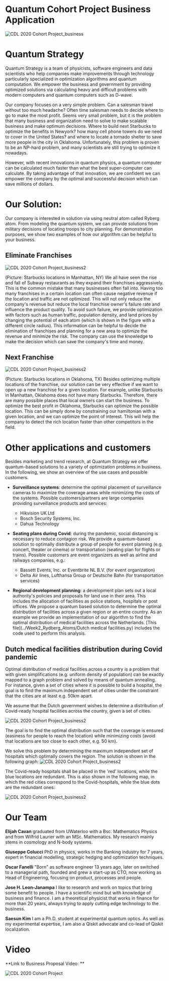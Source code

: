 # Quantum Cohort Project Business Application

![CDL 2020 Cohort Project_business](../Week2_Rydberg_Atoms/img/ba1.png)

# Quantum Strategy

Quantum Strategy is a team of physicists, software engineers and data scientists who help companies make improvements 
through technology particularly specialized in optimization algorithms and quantum computation. We empower the business 
and government by providing optimized solutions via calculating heavy and difficult problems with modern computers and 
quantum computers such as D-wave.

Our company focuses on a very simple problem. Can a salesman travel without too much headache? Often time salesman needs 
to decide where to go to make the most profit. Seems very small problem, but it is the problem that many business and 
organization need to solve to make scalable business and make optimum decisions. Where to build next Starbucks to 
optimize the benefits in Newyork? how many cell phone towers do we need to cover in the United States? and where to 
locate a tornado shelter to save more people in the city in Oklahoma. Unfortunately, this problem is proven to be an 
NP-hard problem, and many scientists are still trying to optimize it nowadays.

However, with recent innovations in quantum physics, a quantum computer can be calculated much faster than what the best 
super-computer can calculate. By taking advantage of that innovation, we are confident we can empower the company by the 
optimal and successful decision which can save millions of dollars.

# Our Solution:  

Our company is interested in solution via using neutral atom called Ryberg atom. From modeling the quantum system, we can provide solutions from military decisions of locating troops to city planning. For demonstration purposes, we show two examples of how our algorithm can be helpful to your business. 

## Eliminate Franchises

![CDL 2020 Cohort Project_business2](../Week2_Rydberg_Atoms/img/ba2.png)

(Picture: Starbucks locations in Manhattan, NY) We all have seen the rise and fall of Subway restaurants as they expand their franchises aggressively. This is the common mistake that many businesses often fall into. Having too many franchises in a certain location can often cause negative revenue if the location and traffic are not optimized. This will not only reduce the company's revenue but reduce the local franchise owner's failure rate and influence the product quality. To avoid such failure, we provide optimization with factors such as human traffic, population density, and land prices by changing the potential of each atom (which is shown in the figure with a different circle radius). This information can be helpful to decide the elimination of franchises and planning for a new area to optimize the revenue and minimize the risk. The company can use the knowledge to make the decision which can save the company's time and money. 

## Next Franchise

![CDL 2020 Cohort Project_business2](../Week2_Rydberg_Atoms/img/ba3.png)

(Picture: Starbucks locations in Oklahoma, TX)  Besides optimizing multiple locations of the franchise, our solution can be very effective if we want to open up a new franchise for a given location. For example, unlike Starbucks in Manhattan, Oklahoma does not have many Starbucks. Therefore, there are many possible places that local owners can start the business. To optimize the best profit in Oklahoma, Starbucks can optimize the possible location. This can be simply done by constraining our hamiltonian with a given location, and we can optimize the point of interest. This will help the company to detect the rich location faster than other competitors in the field. 

# Other applications and customers

Besides marketing and trend research, at Quantum Strategy we offer quantum-based solutions to 
a variety of optimization problems in business. In the following, we show an overview of the 
use cases and possible customers.

- **Surveillance systems**: determine the optimal placement of surveillance cameras to maximize the
coverage areas while minimizing the costs of the systems. Possible customers/partners are large 
companies providing surveillance products and services:
  - Hikvision UK Ltd
  - Bosch Security Systems, Inc.
  - Dahua Technology 


- **Seating plans during Covid**: during the pandemic, social distancing is necessary to reduce contagion risk. 
  We provide a quantum-based solution to optimally distribute a group of people for event planning (e.g.
  concert, theater or cinema) or transportation (seating plan for flights or trains). Possible customers
  are event organizers as well as airline and railways companies, e.g.:
  - Bassett Events, Inc. or Eventbrite NL B.V. (for event organization)
  - Delta Air lines, Lufthansa Group or Deutsche Bahn (for transportation services) 
    

- **Regional development planning**: a development plan sets out a local authority's policies 
  and proposals for land use in their area. This includes the allocation of facilities as police stations,
  hospitals or post offices. We propose a quantum based solution to determine the optimal distribution of 
  facilities across a given region or an entire country. As an example we provide an implementation
  of our algorithm to find the optimal distribution of medical facilities across the Netherlands.
  [This file](../Week2_Rydberg_Atoms/Dutch medical facilities.py) includes the code used to perform this analysis.

## Dutch medical facilities distribution during Covid pandemic
Optimal distribution of medical facilities across a country is a problem that with given simplifications (e.g. uniform
density of population) can be exactly mapped to a graph problem and solved by means of quantum annealing.
For instance, given a set of cities where it is possible to build a hospital, the goal is to find the maximum
independent set of cities under the constraint that the cities are at least e.g. 50km apart.

We assume that the Dutch government wishes to determine a distribution of Covid-ready 
hospital facilities across the country, given a set of cities. 

![CDL 2020 Cohort Project_business2](../Week2_Rydberg_Atoms/Graphics/NL_initial.png)

The goal is to find the optimal distribution such that the coverage is ensured (easiness for
people to reach the location) while minimizing costs (avoid that locations are too close to 
each other, e.g. 50 km).

We solve this problem by determining the maximum independent set of hospitals which optimally
covers the region. The solution is shown in the following graph:
![CDL 2020 Cohort Project_business2](../Week2_Rydberg_Atoms/Graphics/NL_graph_solution.png)

The Covid-ready hospitals shall be placed in the 'red' locations, while the blue locations
are redundant. This is also shown in the following map, in which the red cities correspond to 
the Covid-hospitals, while the blue dots are the redundant ones:

![CDL 2020 Cohort Project_business2](../Week2_Rydberg_Atoms/Graphics/NL_plot_solution.png)

# Our Team

**Elijah Cavan** graduated from UWaterloo with a Bsc. Mathematics Physics and from Wilfrid Laurier with an MSc. Mathematics. My research mainly stems in cosmology and N-body systems.

**Giuseppe Colucci** PhD in physics, works in the Banking industry for 7 years, expert in financial modelling, strategic hedging and optimization techniques.  

**Oscar Fanelli** "Born" as software engineer 13 years ago, later on switched to a managerial path, founded and grew a start-up as CTO, now working as Head of Engineering, focusing on product, processes and people.

**Jose H. Leon-Janampa** I like to research and work on topics that bring some benefit to people. I have a scientific mind but with knowledge of business and finance. I am a theoretical physicist that works in finance for more than 20 years, always trying to apply cutting edge technology to the business.

**Saesun Kim** I am a Ph.D. student at experimental quantum optics. As well as my experimental expertise, I am also a Qiskit advocate and co-lead of Qiskit localization.

# Video

**Link to Business Proposal Video: **


![CDL 2020 Cohort Project](../figures/CDL_logo.jpg)
